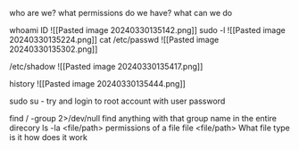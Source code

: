 who are we? what permissions do we have? what can we do 

whoami
ID
![[Pasted image 20240330135142.png]]
sudo -l
![[Pasted image 20240330135224.png]]
cat /etc/passwd
![[Pasted image 20240330135302.png]]

/etc/shadow
![[Pasted image 20240330135417.png]]

history
![[Pasted image 20240330135444.png]]

sudo su -
	try and login to root account with user password

find / -group <group> 2>/dev/null
	find anything with that group name in the entire direcory
ls -la <file/path>
	permissions of a file
file <file/path>
	What file type is it how does it work